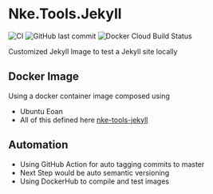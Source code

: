 # Nke.Tools.Jekyll 
![CI](https://github.com/bluekrow-dockerhub/Nke.Tools.Jekyll/workflows/CI/badge.svg?branch=master)
![GitHub last commit](https://img.shields.io/github/last-commit/bluekrow-dockerhub/nke.tools.jekyll)
![Docker Cloud Build Status](https://img.shields.io/docker/cloud/build/bluekrow/nke-tools-jekyll?logo=docker&logoColor=silver)

Customized Jekyll Image to test a Jekyll site locally

## Docker Image
Using a docker container image composed using
- Ubuntu Eoan 
- All of this defined here [nke-tools-jekyll](https://hub.docker.com/repository/docker/bluekrow/nke-tools-jekyll)

## Automation
- Using GitHub Action for auto tagging commits to master
 - Next Step would be auto semantic versioning
- Using DockerHub to compile and test images
